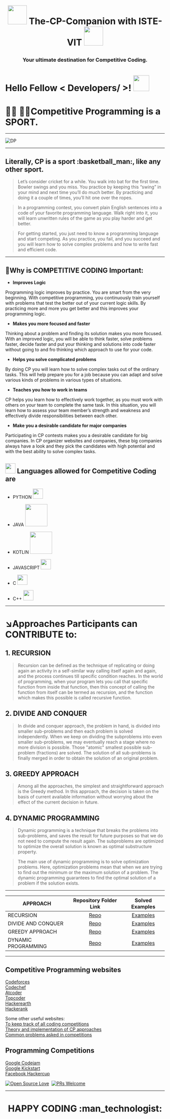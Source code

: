 <h1><p align="center"> <img src = "https://user-images.githubusercontent.com/77975418/135613429-2d9583d9-72e8-4073-8e20-41c37ca4592c.jpg" width = 60px> The-CP-Companion with ISTE-VIT <img src = "https://user-images.githubusercontent.com/77975418/135613429-2d9583d9-72e8-4073-8e20-41c37ca4592c.jpg" width = 60px></p>

	
	
<h3><p align="center"> Your ultimate destination for Competitive Coding.</p> </h3>


<h1> Hello Fellow < Developers/ >! <img src = "https://raw.githubusercontent.com/MartinHeinz/MartinHeinz/master/wave.gif" width = 50px> </h1>
<p align='center'>

# :man_technologist: :woman_technologist:Competitive Programming is a SPORT. 

<hr>


![DP](https://user-images.githubusercontent.com/77975418/136183714-f81b5f8e-209b-4c16-90ed-827c44c4e733.jpg)


<hr>

<h2> Literally, CP is a sport :basketball_man:, like any other sport.  </h2>
	


> Let’s consider cricket for a while. You walk into bat for the first time. Bowler swings and you miss. You practice by keeping this “swing” in your mind and next time you’ll do much better. By practicing and doing it a couple of times, you’ll hit one over the ropes.

> In a programming contest, you convert plain English sentences into a code of your favorite programming language. Walk right into it, you will learn unwritten rules of the game as you play harder and get better. 

> For getting started, you just need to know a programming language and start competing. As you practice, you fail, and you succeed and you will learn how to solve complex problems and how to write fast and efficient code.

<hr>

<h2>🎯Why is COMPETITIVE CODING Important:</h2>

- **Improves Logic**

Programming logic improves by practice. You are smart from the very beginning. With competitive programming, you continuously train yourself with problems that test the better out of your current logic skills. By practicing more and more you get better and this improves your programming logic.


- **Makes you more focused and faster**

Thinking about a problem and finding its solution makes you more focused. With an improved logic, you will be able to think faster, solve problems faster, decide faster and put your thinking and solutions into code faster without going to and fro thinking which approach to use for your code.


- **Helps you solve complicated problems**

By doing CP you will learn how to solve complex tasks out of the ordinary tasks. This will help prepare you for a job because you can adapt and solve various kinds of problems in various types of situations.


- **Teaches you how to work in teams**

CP helps you learn how to effectively work together, as you must work with others on your team to complete the same task. In this situation, you will learn how to assess your team member’s strength and weakness and effectively divide responsibilities between each other.



- **Make you a desirable candidate for major companies**

Participating in CP contests makes you a desirable candidate for big companies. In CP organizer websites and companies, these big companies always have a look and they pick the candidates with high potential and with the best ability to solve complex tasks.

<h2> <img src = "https://media2.giphy.com/media/QssGEmpkyEOhBCb7e1/giphy.gif?cid=ecf05e47a0n3gi1bfqntqmob8g9aid1oyj2wr3ds3mg700bl&rid=giphy.gif" width = 32px> Languages allowed for Competitive Coding are   </h2>

- PYTHON <img width ='32px' src ='https://raw.githubusercontent.com/rahulbanerjee26/githubAboutMeGenerator/main/icons/python.svg'> </a>

- JAVA <img width ='70px' src ='https://user-images.githubusercontent.com/77975418/135342048-728293fd-46fc-4238-821d-9084a316fadb.png'> </a>
	
- KOTLIN <img width ='70px' src ='https://user-images.githubusercontent.com/77975418/135341848-06ef8ce5-899e-495b-a6bf-841fad982105.png'> </a>
	
- JAVASCRIPT <img width ='32px' src ='https://raw.githubusercontent.com/rahulbanerjee26/githubAboutMeGenerator/main/icons/javascript.svg'> </a>
	
- C <img width ='32px' src ='https://raw.githubusercontent.com/rahulbanerjee26/githubAboutMeGenerator/main/icons/c.svg'> </a>
	
- C++ <img width ='32px' src ='https://raw.githubusercontent.com/rahulbanerjee26/githubAboutMeGenerator/main/icons/cpp.svg'> </a>

<hr>
	
# :arrow_lower_right:Approaches Participants can CONTRIBUTE to:

<h2> 1. RECURSION </h2>

> Recursion can be defined as the technique of replicating or doing again an activity in a self-similar way calling itself again and again, and the process continues till specific condition reaches. In the world of programming, when your program lets you call that specific function from inside that function, then this concept of calling the function from itself can be termed as recursion, and the function which makes this possible is called recursive function.

<h2> 2. DIVIDE AND CONQUER </h2>

> In divide and conquer approach, the problem in hand, is divided into smaller sub-problems and then each problem is solved independently. When we keep on dividing the subproblems into even smaller sub-problems, we may eventually reach a stage where no more division is possible. Those "atomic" smallest possible sub-problem (fractions) are solved. The solution of all sub-problems is finally merged in order to obtain the solution of an original problem.


<h2> 3. GREEDY APPROACH </h2>

> Among all the approaches, the simplest and straightforward approach is the Greedy method. In this approach, the decision is taken on the basis of current available information without worrying about the effect of the current decision in future.


<h2> 4. DYNAMIC PROGRAMMING  </h2>

> Dynamic programming is a technique that breaks the problems into sub-problems, and saves the result for future purposes so that we do not need to compute the result again. The subproblems are optimized to optimize the overall solution is known as optimal substructure property. 

> The main use of dynamic programming is to solve optimization problems. Here, optimization problems mean that when we are trying to find out the minimum or the maximum solution of a problem. The dynamic programming guarantees to find the optimal solution of a problem if the solution exists.

<hr>



| APPROACH                                                                                         |                                 Repository Folder   Link                      |                                                              Solved Examples                                                        |
| --------------------------------------------------------------------------------------------- | :-------------------------------------------------------------------: |  :----------------------------------------------------------------------------------------------------------------------------: |              
| RECURSION                                                   | [Repo](https://github.com/ISTE-VIT/The-CP-Companion/tree/main/RECURSION)        | [Examples](https://github.com/ISTE-VIT/The-CP-Companion/tree/main/RECURSION/SOLVED%20EXAMPLES)  |  
| DIVIDE AND CONQUER                                                   | [Repo](https://github.com/ISTE-VIT/The-CP-Companion/tree/main/DIVIDE%20AND%20CONQUER%20APPROACH)        | [Examples](https://github.com/ISTE-VIT/The-CP-Companion/tree/main/DIVIDE%20AND%20CONQUER%20APPROACH/SOLVED%20EXAMPLES)  |    
| GREEDY APPROACH                                                     | [Repo](https://github.com/ISTE-VIT/The-CP-Companion/tree/main/GREEDY%20TECHNIQUE)        | [Examples](https://github.com/ISTE-VIT/The-CP-Companion/tree/main/GREEDY%20TECHNIQUE/SOLVED%20EXAMPLES)  |    
| DYNAMIC PROGRAMMING                                     | [Repo](https://github.com/ISTE-VIT/The-CP-Companion/tree/main/DYNAMIC%20PROGRAMMING)        | [Examples](https://github.com/ISTE-VIT/The-CP-Companion/tree/main/DYNAMIC%20PROGRAMMING/SOLVED%20EXAMPLES)  |   

<hr>

<h2> Competitive Programming websites </h2>

[Codeforces](https://codeforces.com/)  
[Codechef](https://www.codechef.com/)  
[Atcoder](https://atcoder.jp/)  
[Topcoder](https://www.topcoder.com/)  
[Hackerearth](https://www.hackerearth.com/)  
[Hackerank](https://www.hackerrank.com/)  

Some other useful websites:  
[To keep track of all coding competitions](https://clist.by)  
[Theory and implementation of CP approaches](https://cp-algorithms.com/)  
[Common problems asked in competitions](https://cses.fi/problemset/)  

<h2> Programming Competitions </h2>

[Google Codejam](https://codingcompetitions.withgoogle.com/codejam)  
[Google Kickstart](https://codingcompetitions.withgoogle.com/kickstart)  
[Facebook Hackercup](https://www.facebook.com/codingcompetitions/hacker-cup)

[![Open Source Love](https://badges.frapsoft.com/os/v1/open-source.svg?v=102)](https://hacktoberfest.digitalocean.com/)&nbsp;
[![PRs Welcome](https://img.shields.io/badge/PRs-welcome-brightgreen.svg?style=flat-square)]()&nbsp;
        
        

<hr>

<h1><p align="center"> HAPPY CODING :man_technologist:	</p></h1>
